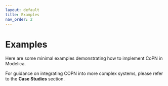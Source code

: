 ```yaml
---
layout: default
title: Examples
nav_order: 2
---
```


# Examples

Here are some minimal examples demonstrating how to implement CoPN in Modelica.

For guidance on integrating COPN into more complex systems, please refer to the **Case Studies** section.